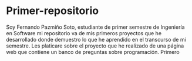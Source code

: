 # Primer-repositorio
Soy Fernando Pazmiño Soto, estudiante de primer semestre de Ingeniería en Software mi repositorio va de mis primeros proyectos que he desarrollado donde demuestro lo que he aprendido en el transcurso de mi semestre.  Les platicare sobre el proyecto que he realizado de una página web que contiene un banco de preguntas sobre programación. Primero 
